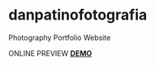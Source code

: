# danpatinofotografia
Photography Portfolio Website

ONLINE PREVIEW
<a href="https://eriksenlezama.github.io/danpatinofotografia/inizio" target="_blank"><strong>DEMO</strong></a>
